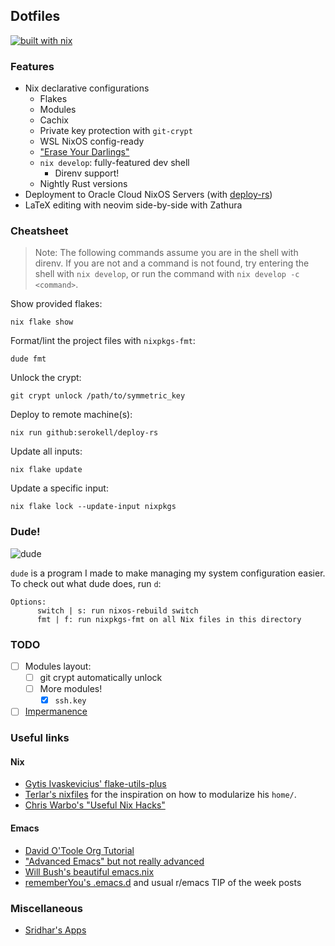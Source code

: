 ## Dotfiles

[![built with nix](https://builtwithnix.org/badge.svg)](https://builtwithnix.org)

### Features

 - Nix declarative configurations
   - Flakes
   - Modules
   - Cachix
   - Private key protection with `git-crypt`
   - WSL NixOS config-ready
   - ["Erase Your Darlings"](https://mt-caret.github.io/blog/posts/2020-06-29-optin-state.html)
   - `nix develop`: fully-featured dev shell
     - Direnv support!
   - Nightly Rust versions
 - Deployment to Oracle Cloud NixOS Servers (with [deploy-rs](https://github.com/serokell/deploy-rs))
 - LaTeX editing with neovim side-by-side with Zathura

### Cheatsheet

> Note: The following commands assume you are in the shell with direnv. If you are not and a command is not found, try entering the shell with `nix develop`, or run the command with `nix develop -c <command>`.

Show provided flakes:

```
nix flake show
```

Format/lint the project files with `nixpkgs-fmt`:

```
dude fmt
```

Unlock the crypt:

```
git crypt unlock /path/to/symmetric_key
```

Deploy to remote machine(s):

```
nix run github:serokell/deploy-rs
```

Update all inputs:

```
nix flake update
```

Update a specific input:

```
nix flake lock --update-input nixpkgs
```

### Dude!

![dude](https://upload.wikimedia.org/wikipedia/en/thumb/f/ff/SuccessKid.jpg/256px-SuccessKid.jpg)

`dude` is a program I made to make managing my system configuration easier. To check out what dude does, run `d`:

```
Options:
      switch | s: run nixos-rebuild switch
      fmt | f: run nixpkgs-fmt on all Nix files in this directory
```

### TODO

 - [ ] Modules layout:
   - [ ] git crypt automatically unlock
   - [ ] More modules!
     - [x] `ssh.key`
 - [ ] [Impermanence](https://github.com/nix-community/impermanence)

### Useful links
 
#### Nix

 - [Gytis Ivaskevicius' flake-utils-plus](https://github.com/gytis-ivaskevicius/flake-utils-plus)
 - [Terlar's nixfiles](https://github.com/terlar/nix-config) for the inspiration on how to modularize his `home/`.
 - [Chris Warbo's "Useful Nix Hacks"](http://chriswarbo.net/projects/nixos/useful_hacks.html)

#### Emacs

 - [David O'Toole Org Tutorial](https://orgmode.org/worg/org-tutorials/orgtutorial_dto.html)
 - ["Advanced Emacs" but not really advanced](https://www.cs.cmu.edu/~15131/f17/topics/extratations/advanced-emacs.pdf)
 - [Will Bush's beautiful emacs.nix](https://github.com/willbush/system/blob/0c1aadad079f3c484a98bb43ca51f0f9eac44dc4/users/profiles/emacs.nix)
 - [rememberYou's .emacs.d](https://github.com/rememberYou/.emacs.d) and usual r/emacs TIP of the week posts

### Miscellaneous

 - [Sridhar's Apps](https://notes.srid.ca/apps)
